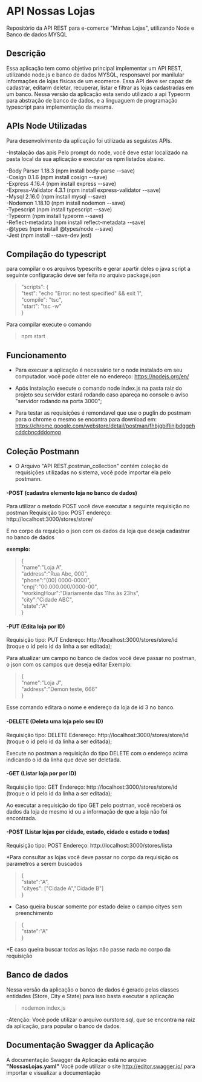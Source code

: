 # API Nossas Lojas
Repositório da API REST para e-comerce "Minhas Lojas", utilizando Node e Banco de dados MYSQL

## Descrição
Essa aplicação tem como objetivo principal implementar um API REST, utilizando node.js e banco de dados MYSQL, responsavel por manilular 
informações de lojas físicas de um ecomerce.
Essa API deve ser capaz de cadastrar, editarm deletar, recuperar, listar e filtrar as lojas cadastradas em um banco. Nessa versão da aplicação esta sendo utilizado a api Typeorm para abstração de banco de dados, e a linguaguem de programação typescript para implementação da mesma.

## APIs Node Utilizadas
Para desenvolvimento da aplicação foi utilizada as seguistes APIs.

-Instalação das apis
Pelo prompt do node, você deve estar localizado na pasta local da sua aplicação e executar os npm listados abaixo.

-Body Parser 1.18.3 (npm install body-parse --save)<br>
-Cosign 0.1.6 (npm install cosign --save)<br>
-Express 4.16.4 (npm install express --save)<br>
-Express-Validator 4.3.1 (npm install express-validator --save)<br>
-Mysql 2.16.0 (npm install mysql --save)<br>
-Nodemon 1.18.10 (npm install nodemon --save)<br>
-Typescript (npm install typescript --save)<br>
-Typeorm (npm install typeorm --save)<br>
-Reflect-metadata (npm install reflect-metadata --save)<br>
-@types (npm install @types/node --save)<br>
-Jest (npm install --save-dev jest)

## Compilação do typescript
para compilar o os arquivos typescrits e gerar apartir deles o java script a seguinte configuração deve ser feita no arquivo package.json<br>
>"scripts": {<br>
    "test": "echo \"Error: no test specified\" && exit 1",<br>
    "compile": "tsc",<br>
    "start": "tsc -w"<br>
  }<br>

Para compilar execute o comando<br> 
>npm start<br>

## Funcionamento
- Para execuar a aplicação é necessário ter o node instalado em seu computador.
você pode obter ele no endereço: https://nodejs.org/en/

- Após instalação execute o comando node index.js na pasta raiz do projeto
seu servidor estará rodando caso apareça no console o aviso "servidor rodando na porta 3000";

- Para testar as requisições é remondavel que use o puglin do postmam para o chrome
o mesmo se encontra para download em: https://chrome.google.com/webstore/detail/postman/fhbjgbiflinjbdggehcddcbncdddomop

## Coleção Postmann
- O Arquivo "API REST.postman_collection" contém coleção de requisições utilizadas no sistema, você pode importar ela pelo postmann.

#### -POST (cadastra elemento loja no banco de dados)

Para utilizar o metodo POST você deve executar a seguinte requisição no postman
Requisição tipo: POST
endereço: http://localhost:3000/stores/store/

E no corpo da requição o json com os dados da loja que deseja cadastrar no banco de dados

<b>exemplo:</b><br>
>{<br>
		"name":"Loja A",<br>
		"address":"Rua Abc, 000",<br>
		"phone":"(00) 0000-0000",<br>
		"cnpj":"00.000.000/0000-00",<br>
		"workingHour":"Diariamente das 11hs às 23hs", <br>
		"city":"Cidade ABC",<br>
		"state":"A"<br>
}<br>

#### -PUT (Edita loja por ID)
Requisição tipo: PUT
Endereço: http://localhost:3000/stores/store/id (troque o id pelo id da linha a ser editada);

Para atualizar um campo no banco de dados você deve passar no postman, o json com os campos que deseja editar
Exemplo:<br>
>{<br>
	"name":"Loja J",<br>
	"address":"Demon teste, 666"<br>
}<br>

Esse comando editara o nome e endereço da loja de id 3 no banco.

#### -DELETE (Deleta uma loja pelo seu ID)
Requisição tipo: DELETE
Ederereço: http://localhost:3000/stores/store/id (troque o id pelo id da linha a ser editada);

Execute no postman a requisição do tipo DELETE com o endereço acima indicando o id da linha que deve ser deletada. 

#### -GET (Listar loja por por ID)
Requisição tipo: GET
Endereço: http://localhost:3000/stores/store/id (troque o id pelo id da linha a ser editada);

Ao executar a requisição do tipo GET pelo postman, você receberá os dados da loja de mesmo id ou a informação de que a loja não foi encontrada.

#### -POST (Listar lojas por cidade, estado, cidade e estado e todas)
Requisição tipo: POST
Endereço: http://localhost:3000/stores/lista

*Para consultar as lojas você deve passar no corpo da requisição os parametros a serem buscados<br>

>{<br>
	"state":"A",<br>
	"cityes": ["Cidade A","Cidade B"]<br>
}<br>

* Caso queira buscar somente por estado deixe o campo cityes sem preenchimento<br>

>{<br>
	"state":"A"<br>
}<br>

*E caso queira buscar todas as lojas não passe nada no corpo da requisição<br>


## Banco de dados

Nessa versão da aplicação o banco de dados é gerado pelas classes entidades (Store, City e State)
para isso basta executar a aplicação<br>

>nodemon index.js<br>

-Atenção: Você pode utilizar o arquivo ourstore.sql, que se encontra na raiz da aplicação, para popular o banco de dados.

## Documentação Swagger da Aplicação
A documentação Swagger da Aplicação está no arquivo <b>"NossasLojas.yaml"</b>
Você pode utilizar o site http://editor.swagger.io/ para importar e visualizar a documentação
